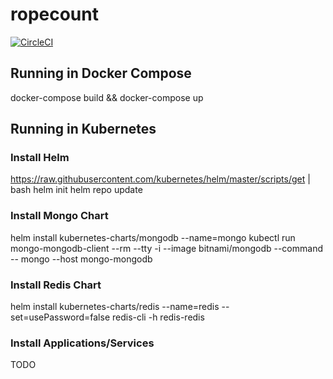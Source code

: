 # ropecount

[![CircleCI](https://circleci.com/gh/koding/rope-infra/tree/master.svg?style=svg&circle-token=1e8d2ffb37bddb5ad2085d46700fe7263e9a419c)](https://circleci.com/gh/koding/rope-infra/tree/master)

## Running in Docker Compose

docker-compose build && docker-compose up

## Running in Kubernetes

### Install Helm
https://raw.githubusercontent.com/kubernetes/helm/master/scripts/get | bash
helm init
helm repo update

### Install Mongo Chart
helm install kubernetes-charts/mongodb --name=mongo
kubectl run mongo-mongodb-client --rm --tty -i --image bitnami/mongodb --command -- mongo --host mongo-mongodb

### Install Redis Chart
helm install kubernetes-charts/redis --name=redis --set=usePassword=false
redis-cli -h redis-redis

### Install Applications/Services

TODO